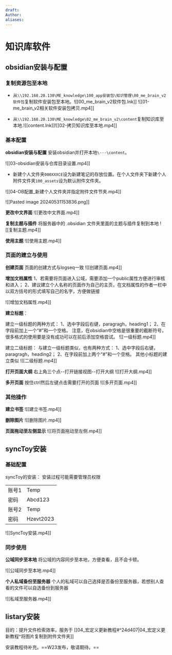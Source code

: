 ```yaml
---
draft: 
Author: 
aliases:
---
```


# 知识库软件

## obsidian安装与配置

### 复制资源包至本地

- 从`\\192.168.20.130\ME_knowledge\100_app安装包\知识管理\00_me_brain_v2软件包`复制软件安装包至本地。![[00_me_brain_v2软件包.lnk]]
![[01-me_brain_v2相关软件安装包拷贝.mp4]]

- 从`\\192.168.20.130\ME_knowledge\02_me_brain_v2\content`复制知识库至本地.![[content.lnk]]![[02-拷贝知识库至本地.mp4]]
### 基本配置

**obsidian安装与配置**
安装obsidian并打开本地`\···\content`。

![[03-obsidian安装与仓库目录设置.mp4]]

- 新建个人文件夹`000XXXCE`设为新建笔记的存放位置。在个人文件夹下新建个人附件文件夹`100_assets`设为默认附件文件夹。

![[04-OB配置_新建个人文件夹并指定附件文件节夹.mp4]]

![[Pasted image 20240531153836.png]]


**更改中文界面**
![[更改中文界面.mp4]]

**复制主题与插件**
将服务器中的 .obsidian 文件夹里面的主题与插件复制到本地
![[复制主题.mp4]]

**使用主题**
![[使用主题.mp4]]

### 页面的建立与使用

**创建页面**
页面的创建方式与logseq一致
![[创建页面.mp4]]

**增加文档属性**
1、若需要将页面进入公域，需要添加一个public属性方便进行审核和进入；
2、建议建立个人名称的页面作为自己的主页，在文档属性的作者一栏中以双方括号的形式填写自己的名字，方便做链接

![[增加文档属性.mp4]]

**建立标题**：

建立一级标题的两种方式：
1、选中字段后右键，paragragh，heading1；
2、在字段前加上一个“#”和一个空格。
注意，在obsidian中空格是很重要的截断符号，很多格式的使用要是没有成功可以在前后添加空格尝试。
![[一级标题.mp4]]

建立二级标题：
与建立一级标题类似，也有两种方式：
1、选中字段后右键，paragragh，heading2；
2、在字段前加上两个“#”和一个空格。
其他小标题的建立类似
![[二级标题.mp4]]

**打开页面大纲**
右上角三个点--打开链接视图--打开大纲
![[打开大纲.mp4]]

**多开页面**
按住ctrl然后左键点击需要打开的页面
![[多开页面.mp4]]

### 其他操作

**建立书签**
![[建立书签.mp4]]

**删除图片**
![[删除图片.mp4]]

**页面拖动至左侧显示**
![[将页面拖动至左侧.mp4]]

## syncToy安装

### 基础配置
syncToy的安装：
安装过程可能需要管理员权限

|     |           |
| --- | --------- |
| 账号1 | Temp      |
| 密码  | Abcd123   |
| 账号2 | Temp      |
| 密码  | Hzevt2023 |
![[SyncToy安装.mp4]]
### 同步使用

**公域同步至本地**
将公域的内容同步至本地，方便查看，且不会卡顿。

![[公域同步至本地.mp4]]

**个人私域备份至服务器**
个人的私域可以自己选择是否备份至服务器，若想别人查看的文件可以自选备份到服务器

![[私域至服务器.mp4]]

## listary安装

目的：提升文件检索效率，服务于 [[04_宏定义更新教程#^24d407|04_宏定义更新教程^将图片复制到附件文件夹]]

安装教程待补充。==W23发布，敬请期待。==